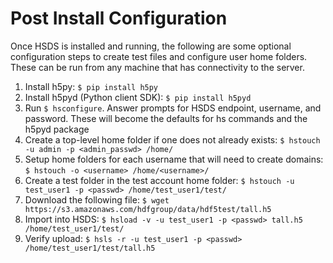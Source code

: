 Post Install Configuration
===========================

Once HSDS is installed and running, the following are some optional configuration steps to create test files and configure
user home folders.  These can be run from any machine that has connectivity to the server.

1. Install h5py: `$ pip install h5py`
2. Install h5pyd (Python client SDK): `$ pip install h5pyd`
3. Run `$ hsconfigure`.  Answer prompts for HSDS endpoint, username, and password.  These will become the defaults for hs commands and the h5pyd package
4. Create a top-level home folder if one does not already exists: `$ hstouch -u admin -p <admin_passwd> /home/`
5. Setup home folders for each username that will need to create domains: `$ hstouch -o <username> /home/<username>/`
6. Create a test folder in the test account home folder: `$ hstouch -u test_user1 -p <passwd> /home/test_user1/test/` 
7. Download the following file: `$ wget https://s3.amazonaws.com/hdfgroup/data/hdf5test/tall.h5`
8. Import into HSDS: `$ hsload -v -u test_user1 -p <passwd> tall.h5 /home/test_user1/test/`
9. Verify upload: `$ hsls -r -u test_user1 -p <passwd> /home/test_user1/test/tall.h5`
